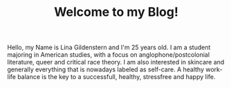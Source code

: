 ﻿---
layout:  post  
image: IMG_9600.JPG
tag: aboutme
title:  "Welcome to my Blog!" 
---
Hello, my Name is Lina Gildenstern and I'm 25 years old. I am a student majoring in American studies, with a focus on anglophone/postcolonial literature, queer and critical race theory. 
I am also interested in skincare and generally everything that is nowadays labeled as self-care. A healthy work-life balance is the key to a successfull, healthy, stressfree and happy life. 

